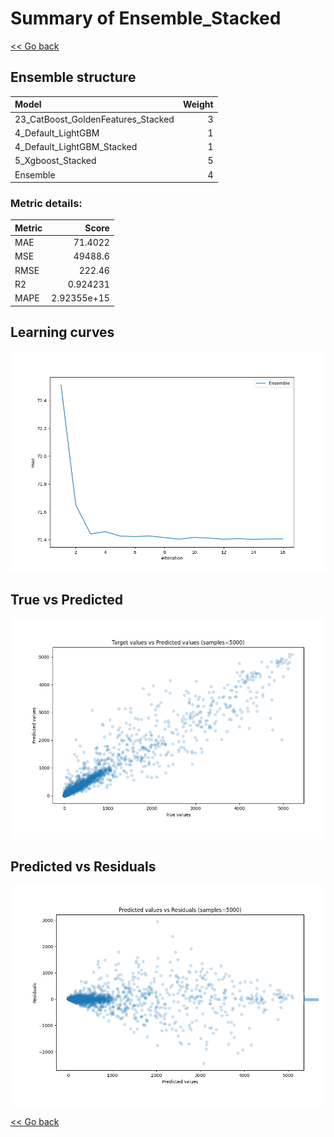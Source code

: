 # Summary of Ensemble_Stacked

[<< Go back](../README.md)


## Ensemble structure
| Model                              |   Weight |
|:-----------------------------------|---------:|
| 23_CatBoost_GoldenFeatures_Stacked |        3 |
| 4_Default_LightGBM                 |        1 |
| 4_Default_LightGBM_Stacked         |        1 |
| 5_Xgboost_Stacked                  |        5 |
| Ensemble                           |        4 |

### Metric details:
| Metric   |           Score |
|:---------|----------------:|
| MAE      |    71.4022      |
| MSE      | 49488.6         |
| RMSE     |   222.46        |
| R2       |     0.924231    |
| MAPE     |     2.92355e+15 |



## Learning curves
![Learning curves](learning_curves.png)
## True vs Predicted

![True vs Predicted](true_vs_predicted.png)


## Predicted vs Residuals

![Predicted vs Residuals](predicted_vs_residuals.png)



[<< Go back](../README.md)
